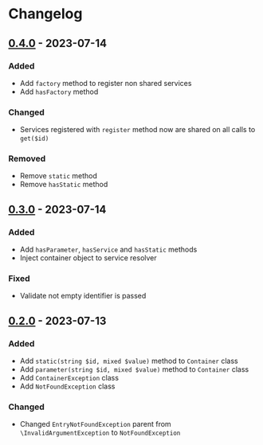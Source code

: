 # Changelog

## [0.4.0] - 2023-07-14

### Added

- Add `factory` method to register non shared services
- Add `hasFactory` method

### Changed

- Services registered with `register` method now are shared on all calls to `get($id)`

### Removed

- Remove `static` method
- Remove `hasStatic` method

## [0.3.0] - 2023-07-14

### Added

- Add `hasParameter`, `hasService` and `hasStatic` methods
- Inject container object to service resolver

### Fixed

- Validate not empty identifier is passed

## [0.2.0] - 2023-07-13

### Added

- Add `static(string $id, mixed $value)` method to `Container` class
- Add `parameter(string $id, mixed $value)` method to `Container` class
- Add `ContainerException` class
- Add `NotFoundException` class

### Changed

- Changed `EntryNotFoundException` parent from `\InvalidArgumentException` to `NotFoundException`

[Unreleased]: https://github.com/phetit/container/compare/v0.4.0...main
[0.4.0]: https://github.com/phetit/container/compare/v0.3.0...v0.4.0
[0.3.0]: https://github.com/phetit/container/compare/v0.2.0...v0.3.0
[0.2.0]: https://github.com/phetit/container/compare/v0.1.0...v0.2.0
